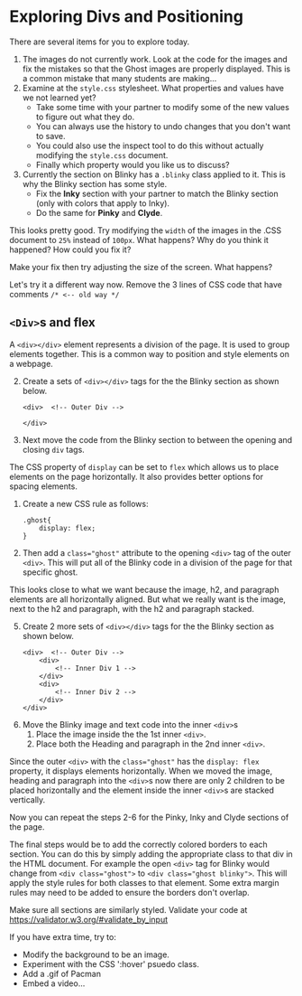 # Exploring Divs and Positioning
There are several items for you to explore today.

1) The images do not currently work. Look at the code for the images and fix the mistakes so that the Ghost images are properly displayed. This is a common mistake that many students are making...
2) Examine at the `style.css` stylesheet. What properties and values have we not learned yet?
    * Take some time with your partner to modify some of the new values to figure out what they do.
    * You can always use the history to undo changes that you don't want to save.
    * You could also use the inspect tool to do this without actually modifying the `style.css` document.
    * Finally which property would you like us to discuss?
4) Currently the section on Blinky has a `.blinky` class applied to it. This is why the Blinky section has some style.
    * Fix the **Inky** section with your partner to match the Blinky section (only with colors that apply to Inky).
    * Do the same for **Pinky** and **Clyde**.

This looks pretty good. Try modifying the `width` of the images in the .CSS document to `25%` instead of `100px`. What happens? Why do you think it happened? How could you fix it?

Make your fix then try adjusting the size of the screen. What happens?

Let's try it a different way now. Remove the 3 lines of CSS code that have comments `/* <-- old way */`


## `<Div>`s and flex
A `<div></div>` element represents a division of the page. It is used to group elements together. This is a common way to position and style elements on a webpage.

2) Create a sets of `<div></div>` tags for the the Blinky section as shown below.
    ```
    <div>  <!-- Outer Div -->

    </div>
    ```

3) Next move the code from the Blinky section to between the opening and closing `div` tags. 

The CSS property of `display` can be set to `flex` which allows us to place elements on the page horizontally. It also provides better options for spacing elements.

1) Create a new CSS rule as follows:
    ```
    .ghost{
        display: flex;
    }
    ```

4) Then add a `class="ghost"` attribute to the opening `<div>` tag of the outer `<div>`. This will put all of the Blinky code in a division of the page for that specific ghost. 

This looks close to what we want because the image, h2, and paragraph elements are all horizontally aligned. But what we really want is the image, next to the h2 and paragraph, with the h2 and paragraph stacked.

5) Create 2 more sets of `<div></div>` tags for the the Blinky section as shown below.
    ```
    <div>  <!-- Outer Div -->
        <div>
            <!-- Inner Div 1 -->
        </div>
        <div>
            <!-- Inner Div 2 -->
        </div>
    </div>
    ```
6) Move the Blinky image and text code into the inner `<div>`s
   1) Place the image inside the the 1st inner `<div>`.
   2) Place both the Heading and paragraph in the 2nd inner `<div>`.


Since the outer `<div>` with the `class="ghost"` has the `display: flex` property, it displays elements horizontally. When we moved the image, heading and paragraph into the `<div>`s now there are only 2 children to be placed horizontally and the element inside the inner `<div>`s are stacked vertically.

Now you can repeat the steps 2-6 for the Pinky, Inky and Clyde sections of the page.

The final steps would be to add the correctly colored borders to each section. You can do this by simply adding the appropriate class to that div in the HTML document. For example the open `<div>` tag for Blinky would change from `<div class="ghost">` to `<div class="ghost blinky">`. This will apply the style rules for both classes to that element. Some extra margin rules may need to be added to ensure the borders don't overlap.

Make sure all sections are similarly styled. Validate your code at https://validator.w3.org/#validate_by_input  

If you have extra time, try to:
* Modify the background to be an image. 
* Experiment with the CSS ':hover' psuedo class.
* Add a .gif of Pacman
* Embed a video...